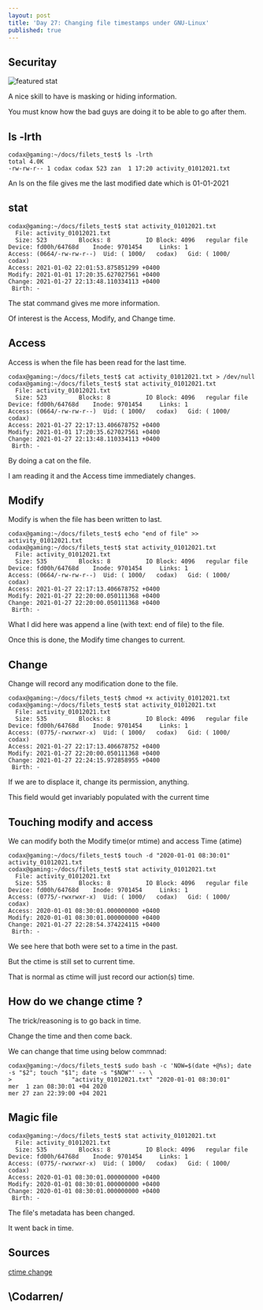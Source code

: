 ```yaml
---
layout: post
title: 'Day 27: Changing file timestamps under GNU-Linux'
published: true
---
```

## Securitay

![featured stat](https://github.com/codarrenvelvindron/codarrenvelvindron.github.io/raw/master/images/stat.png)

A nice skill to have is masking or hiding information.

You must know how the bad guys are doing it to be able to go after them.

## ls -lrth

```
codax@gaming:~/docs/filets_test$ ls -lrth
total 4.0K
-rw-rw-r-- 1 codax codax 523 zan  1 17:20 activity_01012021.txt
```

An ls on the file gives me the last modified date which is 01-01-2021

## stat
```
codax@gaming:~/docs/filets_test$ stat activity_01012021.txt 
  File: activity_01012021.txt
  Size: 523       	Blocks: 8          IO Block: 4096   regular file
Device: fd00h/64768d	Inode: 9701454     Links: 1
Access: (0664/-rw-rw-r--)  Uid: ( 1000/   codax)   Gid: ( 1000/   codax)
Access: 2021-01-02 22:01:53.875851299 +0400
Modify: 2021-01-01 17:20:35.627027561 +0400
Change: 2021-01-27 22:13:48.110334113 +0400
 Birth: -
```
The stat command gives me more information.

Of interest is the Access, Modify, and Change time.

## Access

Access is when the file has been read for the last time.

```
codax@gaming:~/docs/filets_test$ cat activity_01012021.txt > /dev/null
codax@gaming:~/docs/filets_test$ stat activity_01012021.txt 
  File: activity_01012021.txt
  Size: 523       	Blocks: 8          IO Block: 4096   regular file
Device: fd00h/64768d	Inode: 9701454     Links: 1
Access: (0664/-rw-rw-r--)  Uid: ( 1000/   codax)   Gid: ( 1000/   codax)
Access: 2021-01-27 22:17:13.406678752 +0400
Modify: 2021-01-01 17:20:35.627027561 +0400
Change: 2021-01-27 22:13:48.110334113 +0400
 Birth: -
```
By doing a cat on the file.

I am reading it and the Access time immediately changes.

## Modify

Modify is when the file has been written to last.

```
codax@gaming:~/docs/filets_test$ echo "end of file" >> activity_01012021.txt
codax@gaming:~/docs/filets_test$ stat activity_01012021.txt 
  File: activity_01012021.txt
  Size: 535       	Blocks: 8          IO Block: 4096   regular file
Device: fd00h/64768d	Inode: 9701454     Links: 1
Access: (0664/-rw-rw-r--)  Uid: ( 1000/   codax)   Gid: ( 1000/   codax)
Access: 2021-01-27 22:17:13.406678752 +0400
Modify: 2021-01-27 22:20:00.050111368 +0400
Change: 2021-01-27 22:20:00.050111368 +0400
 Birth: -
```
What I did here was append a line (with text: end of file) to the file.

Once this is done, the Modify time changes to current.

## Change
Change will record any modification done to the file.

```
codax@gaming:~/docs/filets_test$ chmod +x activity_01012021.txt 
codax@gaming:~/docs/filets_test$ stat activity_01012021.txt 
  File: activity_01012021.txt
  Size: 535       	Blocks: 8          IO Block: 4096   regular file
Device: fd00h/64768d	Inode: 9701454     Links: 1
Access: (0775/-rwxrwxr-x)  Uid: ( 1000/   codax)   Gid: ( 1000/   codax)
Access: 2021-01-27 22:17:13.406678752 +0400
Modify: 2021-01-27 22:20:00.050111368 +0400
Change: 2021-01-27 22:24:15.972858955 +0400
 Birth: -

```
If we are to displace it, change its permission, anything.

This field would get invariably populated with the current time

## Touching modify and access
We can modify both the Modify time(or mtime) and access Time (atime)

```
codax@gaming:~/docs/filets_test$ touch -d "2020-01-01 08:30:01" activity_01012021.txt 
codax@gaming:~/docs/filets_test$ stat activity_01012021.txt 
  File: activity_01012021.txt
  Size: 535       	Blocks: 8          IO Block: 4096   regular file
Device: fd00h/64768d	Inode: 9701454     Links: 1
Access: (0775/-rwxrwxr-x)  Uid: ( 1000/   codax)   Gid: ( 1000/   codax)
Access: 2020-01-01 08:30:01.000000000 +0400
Modify: 2020-01-01 08:30:01.000000000 +0400
Change: 2021-01-27 22:28:54.374224115 +0400
 Birth: -
```
We see here that both were set to a time in the past.

But the ctime is still set to current time.

That is normal as ctime will just record our action(s) time.

## How do we change ctime ?
The trick/reasoning is to go back in time.

Change the time and then come back.

We can change that time using below commnad:
```
codax@gaming:~/docs/filets_test$ sudo bash -c 'NOW=$(date +@%s); date -s "$2"; touch "$1"; date -s "$NOW"' -- \
>                 "activity_01012021.txt" "2020-01-01 08:30:01"
mer  1 zan 08:30:01 +04 2020
mer 27 zan 22:39:00 +04 2021

```

## Magic file
```
codax@gaming:~/docs/filets_test$ stat activity_01012021.txt 
  File: activity_01012021.txt
  Size: 535       	Blocks: 8          IO Block: 4096   regular file
Device: fd00h/64768d	Inode: 9701454     Links: 1
Access: (0775/-rwxrwxr-x)  Uid: ( 1000/   codax)   Gid: ( 1000/   codax)
Access: 2020-01-01 08:30:01.000000000 +0400
Modify: 2020-01-01 08:30:01.000000000 +0400
Change: 2020-01-01 08:30:01.000000000 +0400
 Birth: -
```
The file's metadata has been changed. 

It went back in time.

## Sources
[ctime change](https://unix.stackexchange.com/questions/36021/how-can-i-change-change-date-of-file)

## \Codarren/
